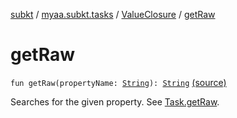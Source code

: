 [subkt](../../index.md) / [myaa.subkt.tasks](../index.md) / [ValueClosure](index.md) / [getRaw](./get-raw.md)

# getRaw

`fun getRaw(propertyName: `[`String`](https://kotlinlang.org/api/latest/jvm/stdlib/kotlin/-string/index.html)`): `[`String`](https://kotlinlang.org/api/latest/jvm/stdlib/kotlin/-string/index.html) [(source)](https://github.com/Myaamori/SubKt/blob/0.1.9/src/main/kotlin/myaa/subkt/tasks/tasks.kt#L510)

Searches for the given property. See [Task.getRaw](../org.gradle.api.-task/get-raw.md).


